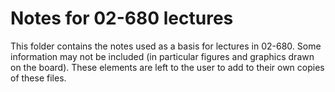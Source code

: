 # Notes for 02-680 lectures

This folder contains the notes used as a basis for lectures in 02-680. 
Some information may not be included (in particular figures and graphics drawn on the board). 
These elements are left to the user to add to their own copies of these files. 

